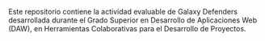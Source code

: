 Este repositorio contiene la actividad evaluable de Galaxy Defenders desarrollada durante el Grado Superior en Desarrollo de Aplicaciones Web (DAW), en Herramientas Colaborativas para el Desarrollo de Proyectos.
